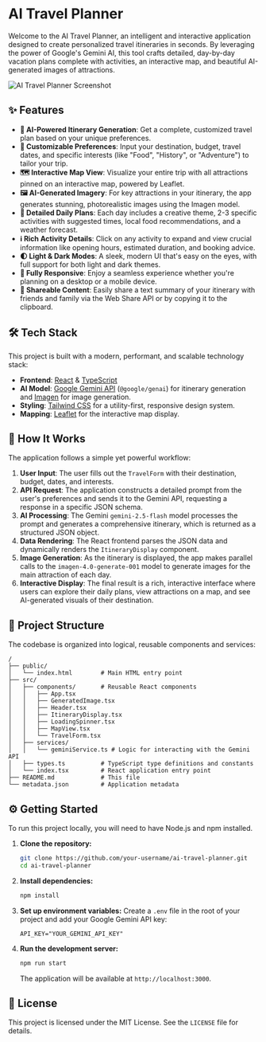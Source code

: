 
# AI Travel Planner

Welcome to the AI Travel Planner, an intelligent and interactive application designed to create personalized travel itineraries in seconds. By leveraging the power of Google's Gemini AI, this tool crafts detailed, day-by-day vacation plans complete with activities, an interactive map, and beautiful AI-generated images of attractions.

![AI Travel Planner Screenshot](https://storage.googleapis.com/aistudio-ux-team/samples/apps/trip-planner.png)

## ✨ Features

- **🤖 AI-Powered Itinerary Generation**: Get a complete, customized travel plan based on your unique preferences.
- **📝 Customizable Preferences**: Input your destination, budget, travel dates, and specific interests (like "Food", "History", or "Adventure") to tailor your trip.
- **🗺️ Interactive Map View**: Visualize your entire trip with all attractions pinned on an interactive map, powered by Leaflet.
- **🖼️ AI-Generated Imagery**: For key attractions in your itinerary, the app generates stunning, photorealistic images using the Imagen model.
- **📅 Detailed Daily Plans**: Each day includes a creative theme, 2-3 specific activities with suggested times, local food recommendations, and a weather forecast.
- **ℹ️ Rich Activity Details**: Click on any activity to expand and view crucial information like opening hours, estimated duration, and booking advice.
- **🌓 Light & Dark Modes**: A sleek, modern UI that's easy on the eyes, with full support for both light and dark themes.
- **📱 Fully Responsive**: Enjoy a seamless experience whether you're planning on a desktop or a mobile device.
- **🔗 Shareable Content**: Easily share a text summary of your itinerary with friends and family via the Web Share API or by copying it to the clipboard.

## 🛠️ Tech Stack

This project is built with a modern, performant, and scalable technology stack:

-   **Frontend**: [React](https://react.dev/) & [TypeScript](https://www.typescriptlang.org/)
-   **AI Model**: [Google Gemini API](https://ai.google.dev/) (`@google/genai`) for itinerary generation and [Imagen](https://deepmind.google/technologies/imagen/) for image generation.
-   **Styling**: [Tailwind CSS](https://tailwindcss.com/) for a utility-first, responsive design system.
-   **Mapping**: [Leaflet](https://leafletjs.com/) for the interactive map display.

## 🚀 How It Works

The application follows a simple yet powerful workflow:

1.  **User Input**: The user fills out the `TravelForm` with their destination, budget, dates, and interests.
2.  **API Request**: The application constructs a detailed prompt from the user's preferences and sends it to the Gemini API, requesting a response in a specific JSON schema.
3.  **AI Processing**: The Gemini `gemini-2.5-flash` model processes the prompt and generates a comprehensive itinerary, which is returned as a structured JSON object.
4.  **Data Rendering**: The React frontend parses the JSON data and dynamically renders the `ItineraryDisplay` component.
5.  **Image Generation**: As the itinerary is displayed, the app makes parallel calls to the `imagen-4.0-generate-001` model to generate images for the main attraction of each day.
6.  **Interactive Display**: The final result is a rich, interactive interface where users can explore their daily plans, view attractions on a map, and see AI-generated visuals of their destination.

## 📂 Project Structure

The codebase is organized into logical, reusable components and services:

```
/
├── public/
│   └── index.html        # Main HTML entry point
├── src/
│   ├── components/       # Reusable React components
│   │   ├── App.tsx
│   │   ├── GeneratedImage.tsx
│   │   ├── Header.tsx
│   │   ├── ItineraryDisplay.tsx
│   │   ├── LoadingSpinner.tsx
│   │   ├── MapView.tsx
│   │   └── TravelForm.tsx
│   ├── services/
│   │   └── geminiService.ts # Logic for interacting with the Gemini API
│   ├── types.ts          # TypeScript type definitions and constants
│   └── index.tsx         # React application entry point
├── README.md             # This file
└── metadata.json         # Application metadata
```

## ⚙️ Getting Started

To run this project locally, you will need to have Node.js and npm installed.

1.  **Clone the repository:**
    ```bash
    git clone https://github.com/your-username/ai-travel-planner.git
    cd ai-travel-planner
    ```

2.  **Install dependencies:**
    ```bash
    npm install
    ```

3.  **Set up environment variables:**
    Create a `.env` file in the root of your project and add your Google Gemini API key:
    ```
    API_KEY="YOUR_GEMINI_API_KEY"
    ```

4.  **Run the development server:**
    ```bash
    npm run start
    ```
    The application will be available at `http://localhost:3000`.

## 📄 License

This project is licensed under the MIT License. See the `LICENSE` file for details.
